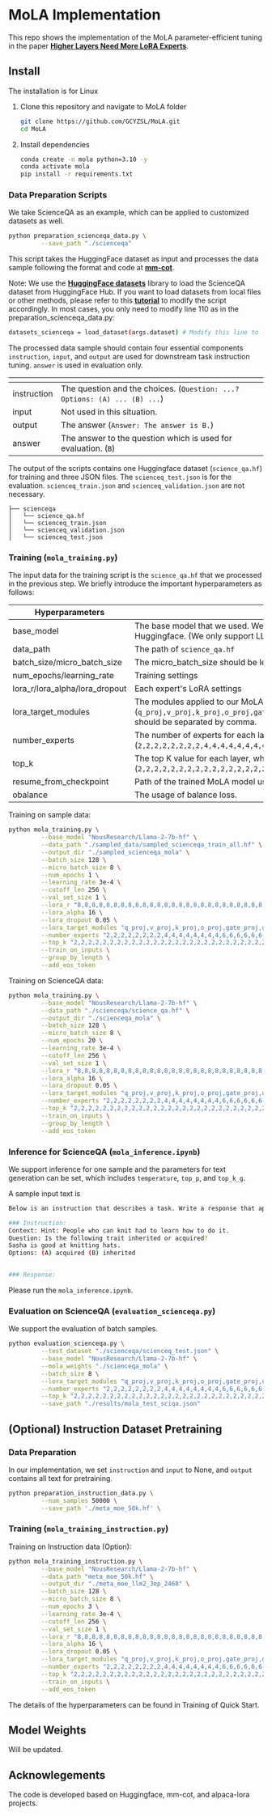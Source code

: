 # MoLA Implementation
This repo shows the implementation of the MoLA parameter-efficient tuning in the paper **[Higher Layers Need More LoRA Experts](https://arxiv.org/)**.

## Install
The installation is for Linux
1. Clone this repository and navigate to MoLA folder
   ```bash
   git clone https://github.com/GCYZSL/MoLA.git
   cd MoLA
   ```
2. Install dependencies
   ```bash
   conda create -n mola python=3.10 -y
   conda activate mola
   pip install -r requirements.txt
   ```

### Data Preparation Scripts
We take ScienceQA as an example, which can be applied to customized datasets as well.   
```bash
python preparation_scienceqa_data.py \
         --save_path "./scienceqa"
```
This script takes the HuggingFace dataset as input and processes the data sample following the format and code at  **[mm-cot](https://github.com/amazon-science/mm-cot)**.

Note: We use the **[HuggingFace datasets](https://huggingface.co/docs/datasets/en/index)** library to load the ScienceQA dataset from HuggingFace Hub.
If you want to load datasets from local files or other methods, please refer to this **[tutorial](https://huggingface.co/docs/datasets/en/loading)** to modify the script accordingly.
In most cases, you only need to modify line 110 as in the preparation_scienceqa_data.py:
```bash
datasets_scienceqa = load_dataset(args.dataset) # Modify this line to load datasets in different format
```

The processed data sample should contain four essential components `instruction`, `input`, and `output` are used for downstream task instruction tuning. `answer` is used in evaluation only.

| <!-- -->    | <!-- -->    |
| --- | --- |
| instruction | The question and the choices. (`Question: ...? Options: (A) ... (B) ...`) |
| input | Not used in this situation.|
| output | The answer (`Answer: The answer is B.`) |
| answer | The answer to the question which is used for evaluation. (`B`)|

The output of the scripts contains one Huggingface dataset (`science_qa.hf`) for training and three JSON files. The `scienceq_test.json` is for the evaluation.  `scienceq_train.json` and `scienceq_validation.json` are not necessary.
```
├── scienceqa
│   └── science_qa.hf
│   └── scienceq_train.json
│   └── scienceq_validation.json
│   └── scienceq_test.json
```

### Training (`mola_training.py`)
The input data for the training script is the `science_qa.hf` that we processed in the previous step.
We briefly introduce the important hyperparameters as follows: 

| Hyperparameters    | <!-- -->    |
| --- | --- |
| base_model | The base model that we used. We use the model provided by Huggingface. (We only support LLaMA series)  |
| data_path | The path of `science_qa.hf`|
| batch_size/micro_batch_size | The micro_batch_size should be less than batch_size. |
| num_epochs/learning_rate | Training settings|
| lora_r/lora_alpha/lora_dropout | Each expert's LoRA settings|
| lora_target_modules | The modules applied to our MoLA, which can be chosen from (`q_proj,v_proj,k_proj,o_proj,gate_proj,down_proj,up_proj`) and should be separated by comma.|
| number_experts | The number of experts for each layer, which contains 32 numbers (`2,2,2,2,2,2,2,2,4,4,4,4,4,4,4,4,6,6,6,6,6,6,6,6,8,8,8,8,8,8,8,8`)|
| top_k | The top K value for each layer, which contains 32 numbers (`2,2,2,2,2,2,2,2,2,2,2,2,2,2,2,2,2,2,2,2,2,2,2,2,2,2,2,2,2,2,2,2`)|
| resume_from_checkpoint | Path of the trained MoLA model used for continuous training.|
| obalance | The usage of balance loss.|

Training on sample data:
```bash
python mola_training.py \
         --base_model "NousResearch/Llama-2-7b-hf" \
         --data_path "./sampled_data/sampled_scienceqa_train_all.hf" \
         --output_dir "./sampled_scienceqa_mola" \
         --batch_size 128 \
         --micro_batch_size 8 \
         --num_epochs 1 \
         --learning_rate 3e-4 \
         --cutoff_len 256 \
         --val_set_size 1 \
         --lora_r "8,8,8,8,8,8,8,8,8,8,8,8,8,8,8,8,8,8,8,8,8,8,8,8,8,8,8,8,8,8,8,8" \
         --lora_alpha 16 \
         --lora_dropout 0.05 \
         --lora_target_modules "q_proj,v_proj,k_proj,o_proj,gate_proj,down_proj,up_proj" \
         --number_experts "2,2,2,2,2,2,2,2,4,4,4,4,4,4,4,4,6,6,6,6,6,6,6,6,8,8,8,8,8,8,8,8" \
         --top_k "2,2,2,2,2,2,2,2,2,2,2,2,2,2,2,2,2,2,2,2,2,2,2,2,2,2,2,2,2,2,2,2" \
         --train_on_inputs \
         --group_by_length \
         --add_eos_token 
```

Training on ScienceQA data:
```bash
python mola_training.py \
         --base_model "NousResearch/Llama-2-7b-hf" \
         --data_path "./scienceqa/science_qa.hf" \
         --output_dir "./scienceqa_mola" \
         --batch_size 128 \
         --micro_batch_size 8 \
         --num_epochs 20 \
         --learning_rate 3e-4 \
         --cutoff_len 256 \
         --val_set_size 1 \
         --lora_r "8,8,8,8,8,8,8,8,8,8,8,8,8,8,8,8,8,8,8,8,8,8,8,8,8,8,8,8,8,8,8,8" \
         --lora_alpha 16 \
         --lora_dropout 0.05 \
         --lora_target_modules "q_proj,v_proj,k_proj,o_proj,gate_proj,down_proj,up_proj" \
         --number_experts "2,2,2,2,2,2,2,2,4,4,4,4,4,4,4,4,6,6,6,6,6,6,6,6,8,8,8,8,8,8,8,8" \
         --top_k "2,2,2,2,2,2,2,2,2,2,2,2,2,2,2,2,2,2,2,2,2,2,2,2,2,2,2,2,2,2,2,2" \
         --train_on_inputs \
         --group_by_length \
         --add_eos_token 
```
### Inference for ScienceQA (`mola_inference.ipynb`)
We support inference for one sample and the parameters for text generation can be set, which includes `temperature`, `top_p`, and `top_k_g`.

A sample input text is
```bash
Below is an instruction that describes a task. Write a response that appropriately completes the request.

### Instruction:
Context: Hint: People who can knit had to learn how to do it.
Question: Is the following trait inherited or acquired?
Sasha is good at knitting hats.
Options: (A) acquired (B) inherited


### Response:
```
Please run the `mola_inference.ipynb`.


### Evaluation on ScienceQA (`evaluation_scienceqa.py`)
We support the evaluation of batch samples.
```bash
python evaluation_scienceqa.py \
         --test_dataset "./scienceqa/scienceq_test.json" \
         --base_model "NousResearch/Llama-2-7b-hf" \
         --mola_weights "./scienceqa_mola" \
         --batch_size 8 \
         --lora_target_modules "q_proj,v_proj,k_proj,o_proj,gate_proj,down_proj,up_proj" \
         --number_experts "2,2,2,2,2,2,2,2,4,4,4,4,4,4,4,4,6,6,6,6,6,6,6,6,8,8,8,8,8,8,8,8" \
         --top_k "2,2,2,2,2,2,2,2,2,2,2,2,2,2,2,2,2,2,2,2,2,2,2,2,2,2,2,2,2,2,2,2" \
         --save_path "./results/mola_test_sciqa.json"
```

## (Optional) Instruction Dataset Pretraining
### Data Preparation 
In our implementation, we set `instruction` and `input` to None, and `output` contains all text for pretraining.
```bash
python preparation_instruction_data.py \
         --num_samples 50000 \
         --save_path './meta_moe_50k.hf' \
```
### Training (`mola_training_instruction.py`)
Training on Instruction data (Option):
```bash
python mola_training_instruction.py \
         --base_model "NousResearch/Llama-2-7b-hf" \
         --data_path "meta_moe_50k.hf" \
         --output_dir "./meta_moe_llm2_3ep_2468" \
         --batch_size 128 \
         --micro_batch_size 8 \
         --num_epochs 3 \
         --learning_rate 3e-4 \
         --cutoff_len 256 \
         --val_set_size 1 \
         --lora_r "8,8,8,8,8,8,8,8,8,8,8,8,8,8,8,8,8,8,8,8,8,8,8,8,8,8,8,8,8,8,8,8" \
         --lora_alpha 16 \
         --lora_dropout 0.05 \
         --lora_target_modules "q_proj,v_proj,k_proj,o_proj,gate_proj,down_proj,up_proj" \
         --number_experts "2,2,2,2,2,2,2,2,4,4,4,4,4,4,4,4,6,6,6,6,6,6,6,6,8,8,8,8,8,8,8,8" \
         --top_k "2,2,2,2,2,2,2,2,2,2,2,2,2,2,2,2,2,2,2,2,2,2,2,2,2,2,2,2,2,2,2,2" \
         --train_on_inputs \
         --add_eos_token 
```
The details of the hyperparameters can be found in Training of Quick Start.

## Model Weights
Will be updated.

## Acknowlegements
The code is developed based on Huggingface, mm-cot, and alpaca-lora projects.

